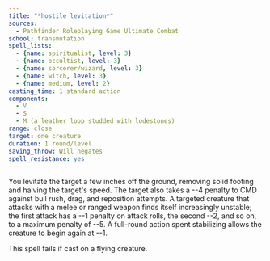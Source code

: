 ```yaml
---
title: "*hostile levitation*"
sources:
  - Pathfinder Roleplaying Game Ultimate Combat
school: transmutation
spell_lists:
  - {name: spiritualist, level: 3}
  - {name: occultist, level: 3}
  - {name: sorcerer/wizard, level: 3}
  - {name: witch, level: 3}
  - {name: medium, level: 2}
casting_time: 1 standard action
components:
  - V
  - S
  - M (a leather loop studded with lodestones)
range: close
target: one creature
duration: 1 round/level
saving_throw: Will negates
spell_resistance: yes
---
```


You levitate the target a few inches off the ground, removing solid footing and halving the target's speed. The target
also takes a --4 penalty to CMD against bull rush, drag, and reposition attempts. A targeted creature that attacks with a melee or ranged weapon finds itself increasingly unstable; the first attack has a --1 penalty on attack rolls, the second --2, and so on, to a maximum penalty of --5. A full-round action spent stabilizing allows the creature to begin again at --1.

This spell fails if cast on a flying creature.

